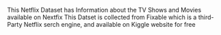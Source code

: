 This Netflix Dataset has Information about the TV Shows and Movies available on Nextfix 
This Datset is collected from Fixable which is a third-Party Netflix serch engine, and available on Kiggle website for free
